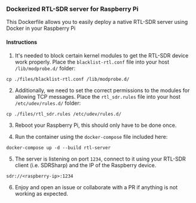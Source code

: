 ### Dockerized RTL-SDR server for Raspberry Pi

This Dockerfile allows you to easily deploy a native RTL-SDR server using Docker in your Raspberry Pi

#### Instructions

1. It's needed to block certain kernel modules to get the RTL-SDR device work properly. Place the `blacklist-rtl.conf` file into your host `/lib/modprobe.d/` folder:
```
cp ./files/blacklist-rtl.conf /lib/modprobe.d/
```

2. Additionally, we need to set the correct permissions to the modules for allowing TCP messages. Place the `rtl_sdr.rules` file into your host `/etc/udev/rules.d/` folder:
```
cp ./files/rtl_sdr.rules /etc/udev/rules.d/
```

3. Reboot your Raspberry Pi, this should only have to be done once.

4. Run the container using the `docker-compose` file included here:
```
docker-compose up -d --build rtl-server
```

5. The server is listening on port `1234`, connect to it using your RTL-SDR client (i.e. SDRSharp) and the IP of the Raspberry device.
```
sdr://<raspberry-ip>:1234
```

6. Enjoy and open an issue or collaborate with a PR if anything is not working as expected.